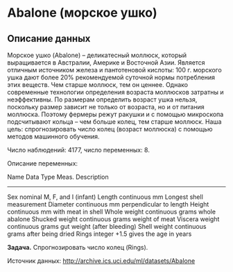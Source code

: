 Abalone (морское ушко)
======================

Описание данных
---------------

Морское ушко (Abalone) – деликатесный моллюск, который выращивается в Австралии, Америке и Восточной Азии. Является отличным источником железа и пантотеновой кислоты: 100 г. морского ушка дают более 20% рекомендуемой суточной нормы потребления этих веществ. Чем старше моллюск, тем он ценнее. Однако современные технологии определения возраста моллюсков затратны и неэффективны. По размерам определить возраст ушка нельзя, поскольку размер зависит не только от возраста, но и от питания моллюска. Поэтому фермеры режут ракушки и с помощью микроскопа подсчитывают кольца – чем больше колец, тем старше моллюск. Наша цель: спрогнозировать число колец (возраст моллюска) с помощью методов машинного обучения.

Число наблюдений: 4177, число переменных: 8. 

Описание переменных: 

Name			Data Type	Meas.	Description
----			---------	-----	-----------
Sex				nominal				M, F, and I (infant)
Length			continuous	mm		Longest shell measurement
Diameter		continuous	mm		perpendicular to length
Height			continuous	mm		with meat in shell
Whole weight	continuous	grams	whole abalone
Shucked weight	continuous	grams	weight of meat
Viscera weight	continuous	grams	gut weight (after bleeding)
Shell weight	continuous	grams	after being dried
Rings			integer				+1.5 gives the age in years
 
**Задача.** Спрогнозировать число колец (Rings).

Источник данных: http://archive.ics.uci.edu/ml/datasets/Abalone

